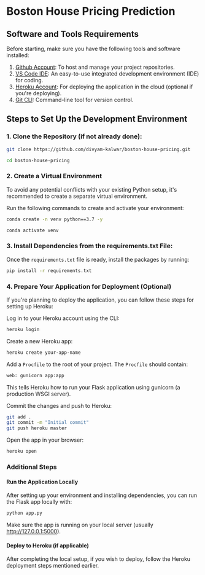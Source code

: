 # Boston House Pricing Prediction

## Software and Tools Requirements

Before starting, make sure you have the following tools and software installed:

1. [Github Account](https://github.com/): To host and manage your project repositories.
2. [VS Code IDE](https://code.visualstudio.com/): An easy-to-use integrated development environment (IDE) for coding.
3. [Heroku Account](https://heroku.com): For deploying the application in the cloud (optional if you're deploying).
4. [Git CLI](https://git-scm.com/book/en/v2/Getting-Started-The-Command-Line): Command-line tool for version control.

## Steps to Set Up the Development Environment
### 1. Clone the Repository (if not already done):
```bash
git clone https://github.com/divyam-kalwar/boston-house-pricing.git
```
```bash
cd boston-house-pricing
```
### 2. Create a Virtual Environment

To avoid any potential conflicts with your existing Python setup, it's recommended to create a separate virtual environment.

Run the following commands to create and activate your environment:

```bash
conda create -n venv python==3.7 -y
```
```bash
conda activate venv
```

### 3. Install Dependencies from the requirements.txt File:

Once the `requirements.txt` file is ready, install the packages by running:

```bash
pip install -r requirements.txt
```

### 4. Prepare Your Application for Deployment (Optional)

If you're planning to deploy the application, you can follow these steps for setting up Heroku:

Log in to your Heroku account using the CLI:

```bash
heroku login
```

Create a new Heroku app:

```bash
heroku create your-app-name
```

Add a `Procfile` to the root of your project. The `Procfile` should contain:

```txt
web: gunicorn app:app
```

This tells Heroku how to run your Flask application using gunicorn (a production WSGI server).

Commit the changes and push to Heroku:

```bash
git add .
git commit -m "Initial commit"
git push heroku master
```

Open the app in your browser:

```bash
heroku open
```

### Additional Steps

#### Run the Application Locally

After setting up your environment and installing dependencies, you can run the Flask app locally with:

```bash
python app.py
```

Make sure the app is running on your local server (usually http://127.0.0.1:5000).

#### Deploy to Heroku (if applicable)

After completing the local setup, if you wish to deploy, follow the Heroku deployment steps mentioned earlier.

